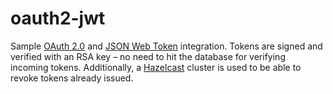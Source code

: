 # oauth2-jwt
Sample [OAuth 2.0](http://oauth.net/2/) and [JSON Web Token](http://jwt.io/) integration.
Tokens are signed and verified with an RSA key – no need to hit the database for verifying incoming tokens.
Additionally, a [Hazelcast](http://hazelcast.org/) cluster is used to be able to revoke tokens already issued.
